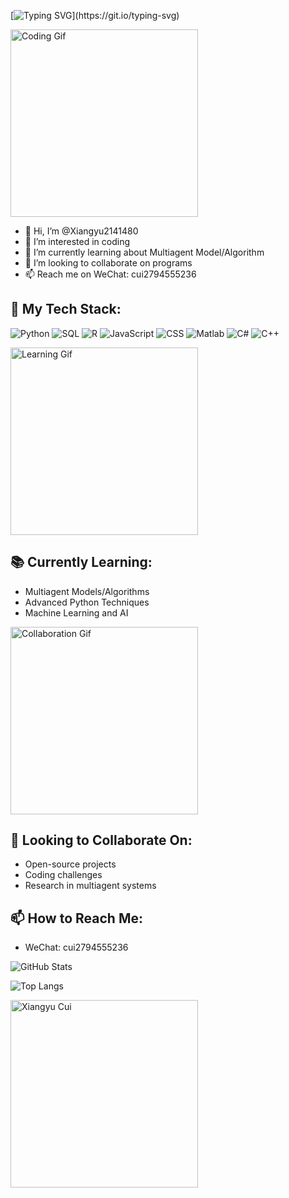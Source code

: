 [![Typing SVG](https://readme-typing-svg.demolab.com?font=Fira+Code&pause=1000&color=654AF7&width=435&lines=Stay+hungry%2C+stay+foolish.)](https://git.io/typing-svg)

<img src="https://media.giphy.com/media/26tn33aiTi1jkl6H6/giphy.gif" alt="Coding Gif" width="300"/>

- 👋 Hi, I’m @Xiangyu2141480
- 👀 I’m interested in coding
- 🌱 I’m currently learning about Multiagent Model/Algorithm
- 💞️ I’m looking to collaborate on programs
- 📫 Reach me on WeChat: cui2794555236

## 🔧 My Tech Stack:
![Python](https://img.shields.io/badge/-Python-3776AB?style=flat-square&logo=Python&logoColor=white)
![SQL](https://img.shields.io/badge/-SQL-4479A1?style=flat-square&logo=MySQL&logoColor=white)
![R](https://img.shields.io/badge/-R-276DC3?style=flat-square&logo=R&logoColor=white)
![JavaScript](https://img.shields.io/badge/-JavaScript-F7DF1E?style=flat-square&logo=JavaScript&logoColor=black)
![CSS](https://img.shields.io/badge/-CSS-1572B6?style=flat-square&logo=CSS3&logoColor=white)
![Matlab](https://img.shields.io/badge/-Matlab-0076A8?style=flat-square&logo=Mathworks&logoColor=white)
![C#](https://img.shields.io/badge/-C%23-239120?style=flat-square&logo=C-Sharp&logoColor=white)
![C++](https://img.shields.io/badge/-C++-00599C?style=flat-square&logo=C%2B%2B&logoColor=white)

<img src="https://media.giphy.com/media/l3vRnR3SF3D8K/giphy.gif" alt="Learning Gif" width="300"/>

## 📚 Currently Learning:
- Multiagent Models/Algorithms
- Advanced Python Techniques
- Machine Learning and AI

<img src="https://media.giphy.com/media/2IudUHdI075HL02Pkk/giphy.gif" alt="Collaboration Gif" width="300"/>

## 🤝 Looking to Collaborate On:
- Open-source projects
- Coding challenges
- Research in multiagent systems

## 📫 How to Reach Me:
- WeChat: cui2794555236

![GitHub Stats](https://github-readme-stats.vercel.app/api?username=Xiangyu2141480&show_icons=true&theme=radical)

![Top Langs](https://github-readme-stats.vercel.app/api/top-langs/?username=Xiangyu2141480&layout=compact&theme=radical)

<img src="https://github.com/Xiangyu2141480/Xiangyu2141480/assets/137604408/480309ae-43ea-4dd7-891d-7e59330c7892" alt="Xiangyu Cui" width="300"/>
